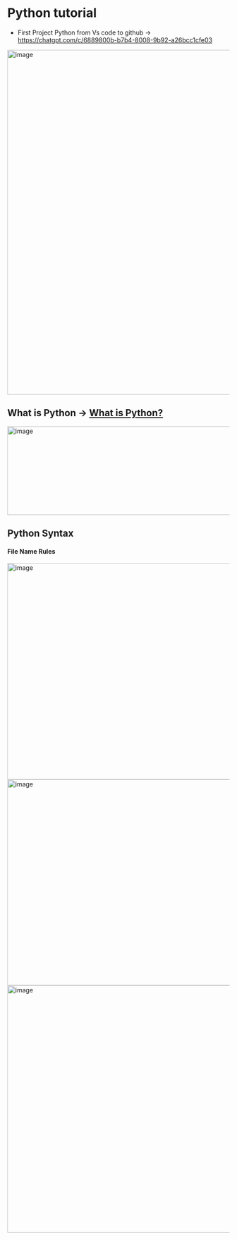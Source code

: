 # Python tutorial

* First Project Python from Vs code to github -> https://chatgpt.com/c/6889800b-b7b4-8008-9b92-a26bcc1cfe03

<img width="1026" height="782" alt="image" src="https://github.com/user-attachments/assets/836cfa4f-ad83-4832-b73d-abe38991edaa" />

## What is Python -> [What is Python?](https://www.w3schools.com/python/python_intro.asp)

<img width="859" height="201" alt="image" src="https://github.com/user-attachments/assets/84b65bc4-b14a-4268-adaa-e9c7fc0850e3" />

## Python Syntax

#### File Name Rules

<img width="661" height="491" alt="image" src="https://github.com/user-attachments/assets/d6e7636a-c67e-483d-8e00-c419b8ce0fa7" />

<img width="931" height="467" alt="image" src="https://github.com/user-attachments/assets/e279dae7-c27a-403d-b04d-32c2a066048d" />

<img width="940" height="561" alt="image" src="https://github.com/user-attachments/assets/047b6a7e-d72c-4b4a-9874-d9e22e5031c9" />
